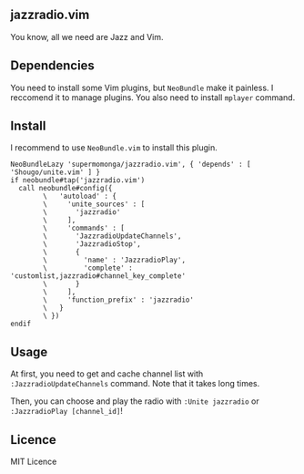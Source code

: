 ## jazzradio.vim

You know, all we need are Jazz and Vim.

## Dependencies

You need to install some Vim plugins, but `NeoBundle` make it painless. I reccomend it to manage plugins.
You also need to install `mplayer` command.


## Install

I recommend to use `NeoBundle.vim` to install this plugin.


```vim
NeoBundleLazy 'supermomonga/jazzradio.vim', { 'depends' : [ 'Shougo/unite.vim' ] }
if neobundle#tap('jazzradio.vim')
  call neobundle#config({
        \   'autoload' : {
        \     'unite_sources' : [
        \       'jazzradio'
        \     ],
        \     'commands' : [
        \       'JazzradioUpdateChannels',
        \       'JazzradioStop',
        \       {
        \         'name' : 'JazzradioPlay',
        \         'complete' : 'customlist,jazzradio#channel_key_complete'
        \       }
        \     ],
        \     'function_prefix' : 'jazzradio'
        \   }
        \ })
endif
```


## Usage

At first, you need to get and cache channel list with `:JazzradioUpdateChannels` command. Note that it takes long times.

Then, you can choose and play the radio with `:Unite jazzradio` or `:JazzradioPlay [channel_id]`!

## Licence

MIT Licence

